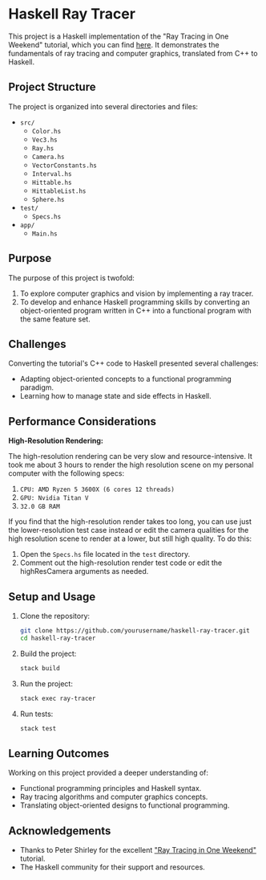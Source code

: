 # Haskell Ray Tracer

This project is a Haskell implementation of the "Ray Tracing in One Weekend" tutorial, which you can find [here](https://raytracing.github.io/books/RayTracingInOneWeekend.html). It demonstrates the fundamentals of ray tracing and computer graphics, translated from C++ to Haskell.

## Project Structure

The project is organized into several directories and files:

- `src/`
  - `Color.hs`
  - `Vec3.hs`
  - `Ray.hs`
  - `Camera.hs`
  - `VectorConstants.hs`
  - `Interval.hs`
  - `Hittable.hs`
  - `HittableList.hs`
  - `Sphere.hs`
- `test/`
  - `Specs.hs`
- `app/`
  - `Main.hs`

## Purpose

The purpose of this project is twofold:
1. To explore computer graphics and vision by implementing a ray tracer.
2. To develop and enhance Haskell programming skills by converting an object-oriented program written in C++ into a functional program with the same feature set.

## Challenges

Converting the tutorial's C++ code to Haskell presented several challenges:
- Adapting object-oriented concepts to a functional programming paradigm.
- Learning how to manage state and side effects in Haskell.

## Performance Considerations

**High-Resolution Rendering:**

The high-resolution rendering can be very slow and resource-intensive. It took me about 3 hours to render the high resolution scene on my personal computer with the following specs:
1. `CPU: AMD Ryzen 5 3600X (6 cores 12 threads)`
2. `GPU: Nvidia Titan V`
3. `32.0 GB RAM`

If you find that the high-resolution render takes too long, you can use just the lower-resolution test case instead or edit the camera qualities for the high resolution scene to render at a lower, but still high quality. To do this:
1. Open the `Specs.hs` file located in the `test` directory.
2. Comment out the high-resolution render test code or edit the highResCamera arguments as needed.

## Setup and Usage

1. Clone the repository:
    ```sh
    git clone https://github.com/yourusername/haskell-ray-tracer.git
    cd haskell-ray-tracer
    ```

2. Build the project:
    ```sh
    stack build
    ```

3. Run the project:
    ```sh
    stack exec ray-tracer
    ```

4. Run tests:
    ```sh
    stack test
    ```

## Learning Outcomes

Working on this project provided a deeper understanding of:
- Functional programming principles and Haskell syntax.
- Ray tracing algorithms and computer graphics concepts.
- Translating object-oriented designs to functional programming.

## Acknowledgements

- Thanks to Peter Shirley for the excellent ["Ray Tracing in One Weekend"](https://raytracing.github.io/books/RayTracingInOneWeekend.html) tutorial.
- The Haskell community for their support and resources.
